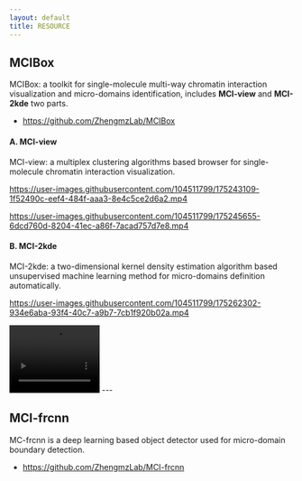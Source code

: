 ```yaml
---
layout: default
title: RESOURCE
---
```


## MCIBox
MCIBox: a toolkit for single-molecule multi-way chromatin interaction visualization and micro-domains identification, includes **MCI-view** and **MCI-2kde** two parts.
- https://github.com/ZhengmzLab/MCIBox

#### A. MCI-view
MCI-view: a multiplex clustering algorithms based browser for single-molecule chromatin interaction visualization.

https://user-images.githubusercontent.com/104511799/175243109-1f52490c-eef4-484f-aaa3-8e4c5ce2d6a2.mp4

https://user-images.githubusercontent.com/104511799/175245655-6dcd760d-8204-41ec-a86f-7acad757d7e8.mp4

#### B. MCI-2kde
MCI-2kde: a two-dimensional kernel density estimation algorithm based unsupervised machine learning method for micro-domains definition automatically.

https://user-images.githubusercontent.com/104511799/175262302-934e6aba-93f4-40c7-a9b7-7cb1f920b02a.mp4

<video src="https://user-images.githubusercontent.com/104511799/175262302-934e6aba-93f4-40c7-a9b7-7cb1f920b02a.mp4" width="160" height="120" controls>
    Your browser does not support the video tag.
</video>
---

## MCI-frcnn
MC-frcnn is a deep learning based object detector used for micro-domain boundary detection.
- https://github.com/ZhengmzLab/MCI-frcnn
